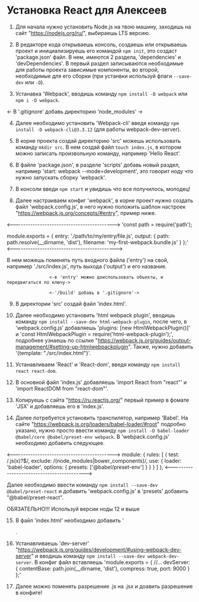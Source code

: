 # Установка React для Алексеев

1) Для начала нужно установить Node.js на твою машину, заходишь на сайт "https://nodejs.org/ru/", выбираешь LTS версию.

2) В редакторе кода открываешь консоль, создаешь или открываешь проект и инициализируешь его командой `npm init`, это создаст 'package.json' файл. В нем, имеются 2 раздела, 'dependencies' и 'devDependencies'. В первый раздел записываются необходимые для работы проекта зависимые компоненты, во второй, необходимые для его сборки (при устанвки используй флаги `--save-dev` или `-D`).

3) Устанавка 'Webpack', вводишь команду `npm install -D webpack` или `npm i -D webpack`.

<- В '.gitignore' добавь директорию 'node_modules' ->

4) Далее необходимо установить 'Webpack-cli' введя команду `npm install -D webpack-cli@3.3.12` (для работы webpack-dev-server).

5) В корне проекта создай директорию 'src' можешь использовать команду `mkdir src`. В нем создай файл `touch index.js`, в котором можно записать произвольную команду, например 'Hello React'.

6) В файле 'package.json', в разделе 'scripts' добавь новый раздел, например 'start: webpack --mode=development', это говорит ноду что нужно запускать сборку 'webpack'.

7) В консоли введи `npm start` и увидишь что все получилось, молодец!

8) Далее настраиваем конфиг 'webpack', в корне проект нужно создать файл 'webpack.config.js', в него нужно положить шаблон настроек "https://webpack.js.org/concepts/#entry", пример ниже.

<------------------------------------------>
'const path = require('path');

module.exports = {
  entry: './path/to/my/entry/file.js',
  output: {
    path: path.resolve(__dirname, 'dist'),
    filename: 'my-first-webpack.bundle.js'
  }
};'
<------------------------------------------->

В нем можешь поменять путь входного файла ('entry') на свой, например './src/index.js', путь выхода ('output') и его название.

                    <-в 'entry' можно доиспользовать объекты, и передвигаться по ключу->

                    <-'/build' добавь в '.gitignore'->

9) В директории 'src' создай файл 'index.html'.

10) Далее необходимо установить 'html webpack plugin', вводишь команду `npm install --save-dev html-webpack-plugin`, после чего, в 'webpack.config.js' добавляешь 'plugins: [new HtmlWebpackPlugin()]' и 'const HtmlWebpackPlugin = require('html-webpack-plugin');', подробнее узнаешь по ссылке "https://webpack.js.org/guides/output-management/#setting-up-htmlwebpackplugin". Также, нужно добавить '{template: "./src/index.html"}'.

11) Устанавливаем 'React' и 'React-dom', введя команду `npm install react react-dom`.

12) В основной файл 'index.js' добавляешь 'import React from "react"' и 'import ReactDOM from "react-dom"'.

13) Копируешь с сайта "https://ru.reactjs.org/" первый пример в фомате 'JSX' и добавляешь его в 'index.js'.

14) Далее потребуется установить транспилятор, например 'Babel'. На сайте "https://webpack.js.org/loaders/babel-loader/#root" подробно указано, нужно просто ввести команду `npm install -D babel-loader @babel/core @babel/preset-env webpack`. В 'webpack.config.js' необходимо добавить следующее.

<------------------------------------------>
module: {
  rules: [
    {
      test: /\.js(x)?$/,
      exclude: /(node_modules|bower_components)/,
      use: {
        loader: 'babel-loader',
        options: {
          presets: ['@babel/preset-env']
        }
      }
    }
  ]
},
<------------------------------------------>

Далее необходимо ввести команду `npm install --save-dev @babel/preset-react` и добавить 'webpack.config.js' в 'presets' добавить "@babel/preset-react".

ОБЯЗАТЕЛЬНО!!! Используй версии ноды 12 и выше

15) В файл 'index.html' необходимо добавить '<div id="hello-example"></div>.

16) Устанавливаешь 'dev-server' "https://webpack.js.org/guides/development/#using-webpack-dev-server" и вводишь команду `npm install --save-dev webpack-dev-server`. В конфиг файл вставляешь 
    'module.exports = {
  //...
  devServer: {
    contentBase: path.join(__dirname, 'dist'),
    compress: true,
    port: 9000
  }
};'

17) Далее можно поменять разрешение .js на .jsx и доавить разрешение в конфиге!